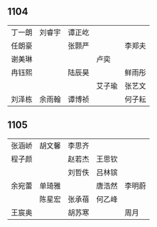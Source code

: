 ## 1104
|     |     |     |     |     |
| --- | --- | --- | --- | --- |
| 丁一朗 | 刘睿宇 | 谭正屹 |  |  |
| 任朗豪 |  | 张颢严 |  | 李郑夫 |
| 谢美琳 |  |  | 卢奕 |  |
| 冉钰熙 |  | 陆辰昊 |  | 鲜雨彤 |
|  |  |  | 艾子瑜 | 张艺文 |
| 刘泽栋 | 余雨翰 | 谭博祯 |  | 何子耘 |

## 1105
|     |     |     |     |     |
| --- | --- | --- | --- | --- |
| 张涵峤 | 胡文馨 | 李思齐 |  |  |
| 程子颜 |  | 赵若杰 | 王思钦 |  |
|  |  | 刘哲佚 | 吕林镔 |  |
| 余宛蕾 | 单琦雅 |  | 唐浩然 | 李明蔚 |
|  | 陈星宏 | 张承蓓 | 何乙峰 |  |
| 王宸奥 |  | 胡苏寒 |  | 周月 |

